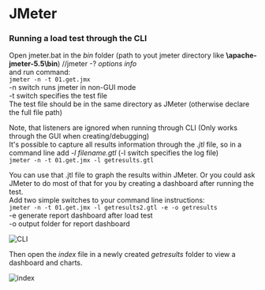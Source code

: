 # JMeter

### Running a load test through the CLI

Open jmeter.bat in the *bin* folder (path to yout jmeter directory like **\apache-jmeter-5.5\bin**) //jmeter -? *options info*  
and run command:  
```jmeter -n -t 01.get.jmx```  
-n switch runs jmeter in non-GUI mode  
-t switch specifies the test file  
The test file should be in the same directory as JMeter (otherwise declare the full file path)  

Note, that listeners are ignored when running through CLI (Only works through the GUI when creating/debugging)  
It's possible to capture all results information through the *.jtl* file, so in a command line add *-l filename.gtl* (-l switch specifies the log file)  
```jmeter -n -t 01.get.jmx -l getresults.gtl```  

You can use that .jtl file to graph the results within JMeter. Or you could ask JMeter to do most of that for you by creating a dashboard after running the test.  
Add two simple switches to your command line instructions:  
```jmeter -n -t 01.get.jmx -l getresults2.gtl -e -o getresults```  
-e generate report dashboard after load test  
-o output folder for report dashboard  

![CLI](/JMeter/screenshots/CLI.png "CLI")

Then open the *index* file in a newly created *getresults* folder to view a dashboard and charts.

![index](/JMeter/screenshots/dashboard.png "dashboard")